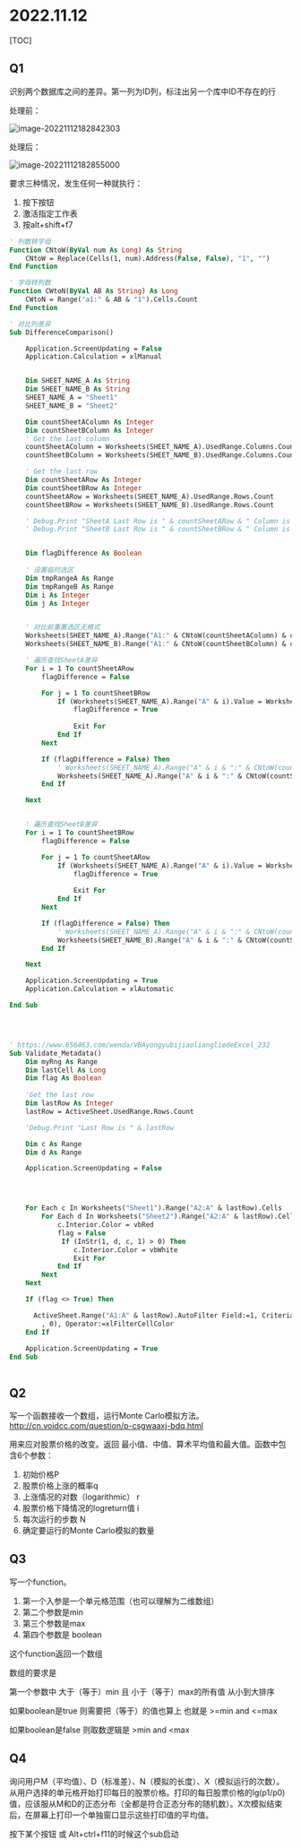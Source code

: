 # 2022.11.12

[TOC]

## Q1

识别两个数据库之间的差异。第一列为ID列，标注出另一个库中ID不存在的行

处理前：

![image-20221112182842303](20221112.assets/image-20221112182842303.png)

处理后：

![image-20221112182855000](20221112.assets/image-20221112182855000.png)

要求三种情况，发生任何一种就执行：

1. 按下按钮
1. 激活指定工作表
1. 按alt+shift+f7

```vb
' 列数转字母
Function CNtoW(ByVal num As Long) As String
    CNtoW = Replace(Cells(1, num).Address(False, False), "1", "")
End Function

' 字母转列数
Function CWtoN(ByVal AB As String) As Long
    CWtoN = Range("a1:" & AB & "1").Cells.Count
End Function

' 对比列差异
Sub DifferenceComparison()

    Application.ScreenUpdating = False
    Application.Calculation = xlManual


    Dim SHEET_NAME_A As String
    Dim SHEET_NAME_B As String
    SHEET_NAME_A = "Sheet1"
    SHEET_NAME_B = "Sheet2"

    Dim countSheetAColumn As Integer
    Dim countSheetBColumn As Integer
    ' Get the last column
    countSheetAColumn = Worksheets(SHEET_NAME_A).UsedRange.Columns.Count
    countSheetBColumn = Worksheets(SHEET_NAME_B).UsedRange.Columns.Count

    ' Get the last row
    Dim countSheetARow As Integer
    Dim countSheetBRow As Integer
    countSheetARow = Worksheets(SHEET_NAME_A).UsedRange.Rows.Count
    countSheetBRow = Worksheets(SHEET_NAME_B).UsedRange.Rows.Count

    ' Debug.Print "SheetA Last Row is " & countSheetARow & " Column is " & countSheetAColumn
    ' Debug.Print "SheetB Last Row is " & countSheetBRow & " Column is " & countSheetBColumn


    Dim flagDifference As Boolean
    
    ' 设置临时选区
    Dim tmpRangeA As Range
    Dim tmpRangeB As Range
    Dim i As Integer
    Dim j As Integer


    ' 对比前重置选区无格式
    Worksheets(SHEET_NAME_A).Range("A1:" & CNtoW(countSheetAColumn) & countSheetARow).Interior.ColorIndex = 0
    Worksheets(SHEET_NAME_B).Range("A1:" & CNtoW(countSheetBColumn) & countSheetBRow).Interior.ColorIndex = 0

    ' 遍历查找SheetA差异
    For i = 1 To countSheetARow
        flagDifference = False

        For j = 1 To countSheetBRow
            If (Worksheets(SHEET_NAME_A).Range("A" & i).Value = Worksheets(SHEET_NAME_B).Range("A" & j).Value) Then
                flagDifference = True
                
                Exit For
            End If
        Next

        If (flagDifference = False) Then
            ' Worksheets(SHEET_NAME_A).Range("A" & i & ":" & CNtoW(countSheetAColumn) & i).Interior.Color = vbRed
            Worksheets(SHEET_NAME_A).Range("A" & i & ":" & CNtoW(countSheetAColumn) & i).Font.Color = vbRed
        End If

    Next


    ' 遍历查找SheetB差异
    For i = 1 To countSheetBRow
        flagDifference = False

        For j = 1 To countSheetARow
            If (Worksheets(SHEET_NAME_A).Range("A" & i).Value = Worksheets(SHEET_NAME_B).Range("A" & j).Value) Then
                flagDifference = True
                
                Exit For
            End If
        Next

        If (flagDifference = False) Then
            ' Worksheets(SHEET_NAME_A).Range("A" & i & ":" & CNtoW(countSheetBColumn) & i).Interior.Color = vbRed
            Worksheets(SHEET_NAME_B).Range("A" & i & ":" & CNtoW(countSheetBColumn) & i).Font.Color = vbRed
        End If

    Next

    Application.ScreenUpdating = True
    Application.Calculation = xlAutomatic

End Sub




' https://www.656463.com/wenda/VBAyongyubijiaoliangliedeExcel_232
Sub Validate_Metadata()
    Dim myRng As Range
    Dim lastCell As Long
    Dim flag As Boolean
    
    'Get the last row
    Dim lastRow As Integer
    lastRow = ActiveSheet.UsedRange.Rows.Count

    'Debug.Print "Last Row is " & lastRow

    Dim c As Range
    Dim d As Range

    Application.ScreenUpdating = False




    For Each c In Worksheets("Sheet1").Range("A2:A" & lastRow).Cells
        For Each d In Worksheets("Sheet2").Range("A2:A" & lastRow).Cells
            c.Interior.Color = vbRed
            flag = False
             If (InStr(1, d, c, 1) > 0) Then
                c.Interior.Color = vbWhite
                Exit For
            End If
        Next
    Next

    If (flag <> True) Then

      ActiveSheet.Range("A1:A" & lastRow).AutoFilter Field:=1, Criteria1:=RGB(255, 0 _
        , 0), Operator:=xlFilterCellColor
    End If
    
    Application.ScreenUpdating = True
End Sub



```



## Q2

写一个函数接收一个数组，运行Monte Carlo模拟方法。http://cn.voidcc.com/question/p-csgwaaxj-bdq.html

用来应对股票价格的改变。返回 最小值、中值、算术平均值和最大值。函数中包含6个参数：

1. 初始价格P
2. 股票价格上涨的概率q
3. 上涨情况的对数（logarithmic） r
4. 股票价格下降情况的logreturn值  i
5. 每次运行的步数 N
6. 确定要运行的Monte Carlo模拟的数量



## Q3

写一个function。

1. 第一个入参是一个单元格范围（也可以理解为二维数组）
2. 第二个参数是min
3. 第三个参数是max
4. 第四个参数是 boolean

这个function返回一个数组

数组的要求是

第一个参数中   大于（等于）min 且 小于（等于）max的所有值  从小到大排序

如果boolean是true  则需要把（等于）的值也算上 也就是 >=min   and   <=max

如果boolean是false  则取数逻辑是  >min  and <max



## Q4

询问用户M（平均值）、D（标准差）、N（模拟的长度）、X（模拟运行的次数）。从用户选择的单元格开始打印每日的股票价格。打印的每日股票价格的lg(p1/p0)值，应该服从M和D的正态分布（全都是符合正态分布的随机数）。X次模拟结束后，在屏幕上打印一个单独窗口显示这些打印值的平均值。

按下某个按钮  或  Alt+ctrl+f11的时候这个sub启动